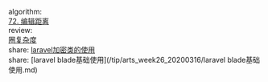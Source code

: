 

algorithm:   
[72. 编辑距离](/algorithm/arts_week25_20200302/solution.php)    
review:   
[圈复杂度](/review/arts_week26_20200316/readme.md)  
share: 
[laravel加密类的使用](/share/arts_week26_20200316/laravel加密类的使用.md)   
share: 
[laravel blade基础使用](/tip/arts_week26_20200316/laravel blade基础使用.md)
